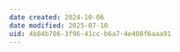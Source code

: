 ```yaml
---
date created: 2024-10-06
date modified: 2025-07-10
uid: 4b84b786-3f96-41cc-b6a7-4e408f6aaa91
---
```

